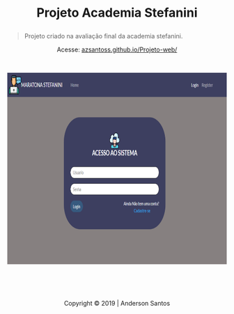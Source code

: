﻿# <p align="center">Projeto Academia Stefanini</p>
> Projeto criado na avaliação final da academia stefanini.

<p align="center">Acesse: <a href="https://azsantoss.github.io/Projeto-web/" target="_blank">azsantoss.github.io/Projeto-web/<a></p>


<br>

<p align="center"><a href="https://azsantoss.github.io/Projeto-web//" target="_blank"><img width="740" height="440" src="images/logo.png" alt="AndersonSantos" /></a></p>


<br>
<br>
<h2 align="center"></h2>
<p align="center">Copyright &copy; 2019 | Anderson Santos</p>


